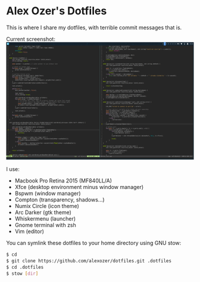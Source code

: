 # Alex Ozer's Dotfiles

This is where I share my dotfiles, with terrible commit messages that is.

Current screenshot:
![screenshot](screenshot.png)

I use:
- Macbook Pro Retina 2015 (MF840LL/A)
- Xfce (desktop environment minus window manager)
- Bspwm (window manager)
- Compton (transparency, shadows...)
- Numix Circle (icon theme)
- Arc Darker (gtk theme)
- Whiskermenu (launcher)
- Gnome terminal with zsh
- Vim (editor)

You can symlink these dotfiles to your home directory using GNU stow:
```bash
$ cd
$ git clone https://github.com/alexozer/dotfiles.git .dotfiles
$ cd .dotfiles
$ stow [dir]
```
